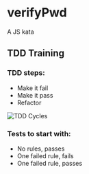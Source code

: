 # verifyPwd
A JS kata


## TDD Training

### TDD steps:
* Make it fail
* Make it pass
* Refactor

![TDD Cycles](https://github.com/Tuvalnik12/main/blob/main/static/tdd-cycles.png?raw=true)

### Tests to start with:
* No rules, passes
* One failed rule, fails
* One failed rule, passes